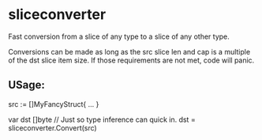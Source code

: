 # sliceconverter
Fast conversion from a slice of any type to a slice of any other type.

Conversions can be made as long as the src slice len and cap is a multiple of
the dst slice item size. If those requirements are not met, code will panic.

## USage:

src := []MyFancyStruct{ ... }

var dst []byte  // Just so type inference can quick in.
dst = sliceconverter.Convert(src)
